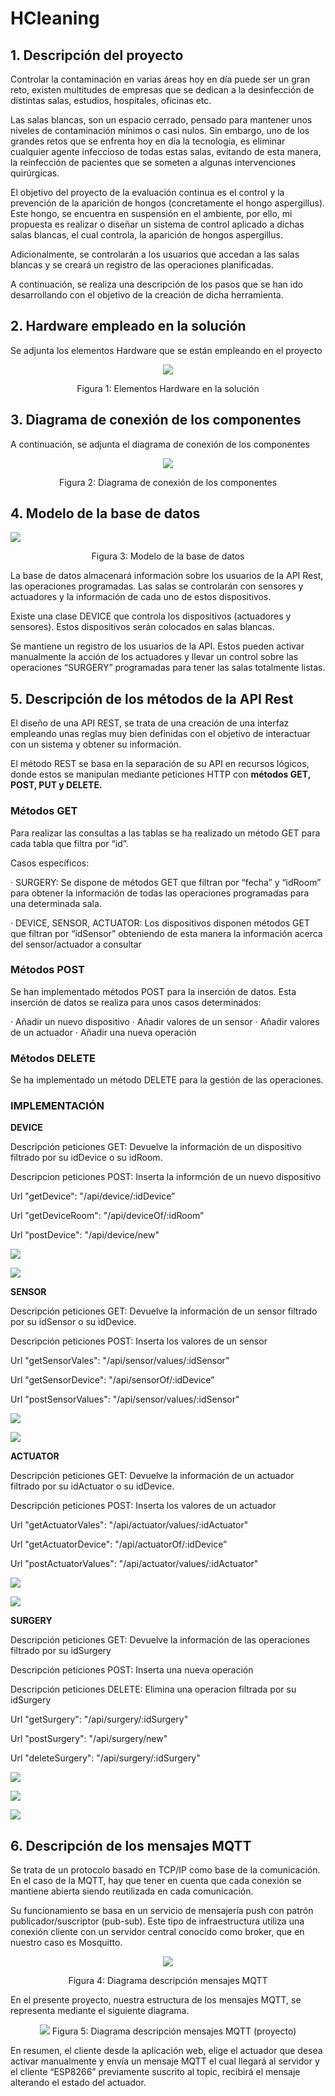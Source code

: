 # HCleaning



 ## **1.**  **Descripción del proyecto** 

Controlar la contaminación en varias áreas hoy en día puede ser un gran reto, existen multitudes de empresas que se dedican a la desinfección de distintas salas, estudios, hospitales, oficinas etc. 

 

Las salas blancas, son un espacio cerrado, pensado para mantener unos niveles de contaminación mínimos o casi nulos. Sin embargo, uno de los grandes retos que se enfrenta hoy en día la tecnología, es eliminar cualquier agente infeccioso de todas estas salas, evitando de esta manera, la reinfección de pacientes que se someten a algunas intervenciones quirúrgicas. 

 

El objetivo del proyecto de la evaluación continua es el control y la prevención de la aparición de hongos (concretamente el hongo aspergillus). Este hongo, se encuentra en suspensión en el ambiente, por ello, mi propuesta es realizar o diseñar un sistema de control aplicado a dichas salas blancas, el cual controla, la aparición de hongos aspergillus.

 

Adicionalmente, se controlarán a los usuarios que accedan a las salas blancas y se creará un registro de las operaciones planificadas.

 

A continuación, se realiza una descripción de los pasos que se han ido desarrollando con el objetivo de la creación de dicha herramienta.




## **2.**  **Hardware empleado en la solución**

 

Se adjunta los elementos Hardware que se están empleando en el proyecto

 


<p align="center">
<img src="images/hardware.png" />
</p>

<p align="center">
Figura 1: Elementos Hardware en la solución
</p>


## **3.**  **Diagrama de conexión de los componentes**

 

 

A continuación, se adjunta el diagrama de conexión de los componentes 

<p align="center">
<img src="images/DiagramaConexiones.jpg" />
</p>    
<p align="center">
Figura 2: Diagrama de conexión de los componentes
</p>









## **4.**  Modelo de la base de datos



![](images/ModeloBaseDatos.png)

<p align="center">
    Figura 3: Modelo de la base de datos 
</p>







La base de datos almacenará información sobre los usuarios de la API Rest, las operaciones programadas. Las salas se controlarán con sensores y actuadores y la información de cada uno de estos dispositivos. 

 

Existe una clase DEVICE que controla los dispositivos (actuadores y sensores). Estos dispositivos serán colocados en salas blancas. 

Se mantiene un registro de los usuarios de la API. Estos pueden activar manualmente la acción de los actuadores y llevar un control sobre las operaciones “SURGERY” programadas para tener las salas totalmente listas.

 

 



 

## **5.**  **Descripción de los métodos de la API Rest**

 

El diseño de una API REST, se trata de una creación de una interfaz empleando unas reglas muy bien definidas con el objetivo de interactuar con un sistema y obtener su información.

 

El método REST se basa en la separación de su API en recursos lógicos, donde estos se manipulan mediante peticiones HTTP con **métodos GET, POST, PUT y DELETE.**

 

### **Métodos GET**


Para realizar las consultas a las tablas se ha realizado un método GET para cada tabla que filtra por “id”. 

Casos específicos:

·    SURGERY: Se dispone de métodos GET que filtran por “fecha” y “idRoom” para obtener la información de todas las operaciones programadas para una determinada sala. 

·    DEVICE, SENSOR, ACTUATOR: Los dispositivos disponen métodos GET que filtran por “idSensor” obteniendo de esta manera la información acerca del sensor/actuador a consultar





### **Métodos POST**

 

Se han implementado métodos POST para la inserción de datos. Esta inserción de datos se realiza para unos casos determinados:

·    Añadir un nuevo dispositivo
·    Añadir valores de un sensor
·    Añadir valores de un actuador
·    Añadir una nueva operación

 

###  **Métodos DELETE**

Se ha implementado un método DELETE para la gestión de las operaciones.

 



### **IMPLEMENTACIÓN**




 **DEVICE**

 Descripción peticiones GET: Devuelve la información de un dispositivo filtrado por su idDevice o su idRoom.

 Descripcion peticiones POST: Inserta la informción de un nuevo dispositivo

 Url "getDevice": "/api/device/:idDevice”

 Url "getDeviceRoom": "/api/deviceOf/:idRoom”

 Url "postDevice": "/api/device/new"

![](APIRESTImages/getDevice.png)

![](APIRESTImages/postDevice.png)





**SENSOR**

Descripción peticiones GET: Devuelve la información de un sensor filtrado por su idSensor o su idDevice.

Descripción peticiones POST: Inserta los valores de un sensor

Url "getSensorVales": "/api/sensor/values/:idSensor"

Url "getSensorDevice": "/api/sensorOf/:idDevice”

Url "postSensorValues": "/api/sensor/values/:idSensor"


![](APIRESTImages/getSensor.png)

![](APIRESTImages/updateSensorValues.png)





**ACTUATOR**

Descripción peticiones GET: Devuelve la información de un actuador filtrado por su idActuator o su idDevice.

Descripción peticiones POST: Inserta los valores de un actuador

Url "getActuatorVales": "/api/actuator/values/:idActuator"

Url "getActuatorDevice": "/api/actuatorOf/:idDevice”

Url "postActuatorValues": "/api/actuator/values/:idActuator"

![](APIRESTImages/getActuator.png)

![](APIRESTImages/updateActuatorValues.png)





**SURGERY**

Descripción peticiones GET: Devuelve la información de las operaciones filtrado por su idSurgery

Descripción peticiones POST: Inserta una nueva operación

Descripción peticiones DELETE: Elimina una operacion filtrada por su idSurgery

Url "getSurgery": "/api/surgery/:idSurgery"

Url "postSurgery": "/api/surgery/new"

Url "deleteSurgery": "/api/surgery/:idSurgery"

![](APIRESTImages/getSurgery.png)

![](APIRESTImages/postSurgery.png)

![](APIRESTImages/deleteSurgery.png)




## **6.**  **Descripción de los mensajes MQTT**


Se trata de un protocolo basado en TCP/IP como base de la comunicación. En el caso de la MQTT, hay que tener en cuenta que cada conexión se mantiene abierta siendo reutilizada en cada comunicación.

Su funcionamiento se basa en un servicio de mensajería push con patrón publicador/suscriptor (pub-sub). Este tipo de infraestructura utiliza una conexión cliente con un servidor central conocido como broker, que en nuestro caso es Mosquitto.

<p align="center">
<img src="images/MQTT1.PNG">
</p>
<p align="center">
    Figura 4: Diagrama descripción mensajes MQTT 
</p> 

En el presente proyecto, nuestra estructura de los mensajes MQTT, se representa mediante el siguiente diagrama.

<p align="center">
 <img src="images/mqtt.jpg" />
 Figura 5: Diagrama descripción mensajes MQTT (proyecto)
</p>


En resumen, el cliente desde la aplicación web, elige el actuador que desea activar manualmente y envía un mensaje MQTT el cual llegará al servidor y el cliente “ESP8266” previamente suscrito al topic, recibirá el mensaje alterando el estado del actuador.